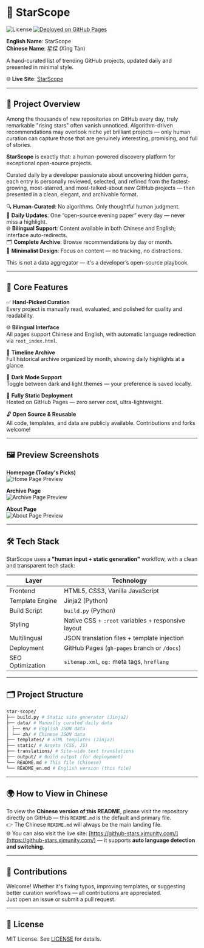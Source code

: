 # 🌟 StarScope
![License](https://img.shields.io/badge/License-MIT-blue.svg)
[![Deployed on GitHub Pages](https://img.shields.io/badge/Deployed%20on-GitHub%20Pages-89216B.svg)](https://github-stars.xjmunity.com//en/index.html)

**English Name**: StarScope  
**Chinese Name**: 星探 (Xīng Tàn)

A hand-curated list of trending GitHub projects, updated daily and presented in minimal style.

🌐 **Live Site**: [StarScope](https://github-stars.xjmunity.com//en/index.html)

---

## 📖 Project Overview

Among the thousands of new repositories on GitHub every day, truly remarkable "rising stars" often vanish unnoticed. Algorithm-driven recommendations may overlook niche yet brilliant projects — only human curation can capture those that are genuinely interesting, promising, and full of stories.

**StarScope** is exactly that: a human-powered discovery platform for exceptional open-source projects.

Curated daily by a developer passionate about uncovering hidden gems, each entry is personally reviewed, selected, and refined from the fastest-growing, most-starred, and most-talked-about new GitHub projects — then presented in a clean, elegant, and archivable format.

🔍 **Human-Curated**: No algorithms. Only thoughtful human judgment.  
📅 **Daily Updates**: One “open-source evening paper” every day — never miss a highlight.  
🌐 **Bilingual Support**: Content available in both Chinese and English; interface auto-redirects.  
🗂️ **Complete Archive**: Browse recommendations by day or month.  
🎨 **Minimalist Design**: Focus on content — no tracking, no distractions.  

This is not a data aggregator — it's a developer’s open-source playbook.

---

## 🎯 Core Features

✅ **Hand-Picked Curation**  
Every project is manually read, evaluated, and polished for quality and readability.

🌐 **Bilingual Interface**  
All pages support Chinese and English, with automatic language redirection via `root_index.html`.

📅 **Timeline Archive**  
Full historical archive organized by month, showing daily highlights at a glance.

🌙 **Dark Mode Support**  
Toggle between dark and light themes — your preference is saved locally.

🧱 **Fully Static Deployment**  
Hosted on GitHub Pages — zero server cost, ultra-lightweight.

🔓 **Open Source & Reusable**  
All code, templates, and data are publicly available. Contributions and forks welcome!

---

## 🖼️ Preview Screenshots

**Homepage (Today's Picks)**  
![Home Page Preview](https://github.com/jungleAI404/github-stars/blob/main/static/images/en/homepage.png)  

**Archive Page**  
![Archive Page Preview](https://github.com/jungleAI404/github-stars/blob/main/static/images/en/Archive.png)  


**About Page**  
![About Page Preview](https://github.com/jungleAI404/github-stars/blob/main/static/images/en/about.png)  


---

## 🛠️ Tech Stack

StarScope uses a **"human input + static generation"** workflow, with a clean and transparent tech stack:

| Layer             | Technology                                      |
|-------------------|-------------------------------------------------|
| Frontend          | HTML5, CSS3, Vanilla JavaScript                 |
| Template Engine   | Jinja2 (Python)                                 |
| Build Script      | `build.py` (Python)                             |
| Styling           | Native CSS + `:root` variables + responsive layout |
| Multilingual      | JSON translation files + template injection     |
| Deployment        | GitHub Pages (`gh-pages` branch or `/docs`)     |
| SEO Optimization  | `sitemap.xml`, `og:` meta tags, `hreflang`      |

---

## 🗂️ Project Structure
```bash
star-scope/
├── build.py # Static site generator (Jinja2)
├── data/ # Manually curated daily data
│ ├── en/ # English JSON data
│ └── zh/ # Chinese JSON data
├── templates/ # HTML templates (Jinja2)
├── static/ # Assets (CSS, JS)
├── translations/ # Site-wide text translations
├── output/ # Build output (for deployment)
└── README.md # This file (Chinese)
└── README_en.md # English version (this file)
```

---
## 🌍 How to View in Chinese  
To view the **Chinese version of this README**, please visit the repository directly on GitHub — this `README.md` is the default and primary file.  
👉 The Chinese `README.md` will always be the main landing file.  
🌐 You can also visit the live site: [https://github-stars.xjmunity.com/](https://github-stars.xjmunity.com/) — it supports **auto language detection and switching**.  

---
## 🤝 Contributions  
Welcome! Whether it's fixing typos, improving templates, or suggesting better curation workflows — all contributions are appreciated.  
Just open an issue or submit a pull request.

---
## 📄 License  
MIT License. See [LICENSE](LICENSE) for details.
